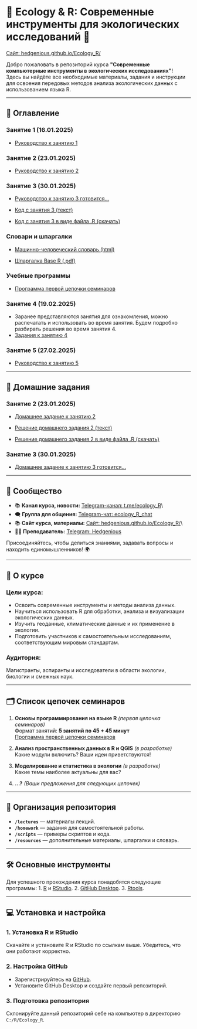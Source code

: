 # 🌿 Ecology & R: Современные инструменты для экологических исследований 🌿

[Сайт: hedgenious.github.io/Ecology_R/](https://hedgenious.github.io/Ecology_R/)

Добро пожаловать в репозиторий курса **"Современные компьютерные инструменты в экологических исследованиях"**!\
Здесь вы найдёте все необходимые материалы, задания и инструкции для освоения передовых методов анализа экологических данных с использованием языка R.

------------------------------------------------------------------------

## 📖 Оглавление

### Занятие 1 (16.01.2025)

-   [Руководство к занятию 1 ](site/lessons/lesson_1.md)

### Занятие 2 (23.01.2025)

-   [Руководство к занятию 2 ](site/lessons/lesson_2.md)

### Занятие 3 (30.01.2025)

-   [Руководство к занятию 3 готовится...](site/lessons/lesson_3.md)

-   [Код с занятия 3 (текст)](site/lessons/lesson_3_code.md)

-   [Код с занятия 3 в виде файла .R (скачать)](site/lessons/lesson_3_code.R)

### Словари и шпаргалки

-   [Машинно-человеческий словарь (html)](site/general/glossary.md)

-   [Шпаргалка Base R (.pdf)](resourses/base-r_cheat_sheet.pdf)

### Учебные программы

-   [Программа первой цепочки семинаров](site/general/program.md)

### Занятие 4 (19.02.2025)

-   Заранее представляются занятия для ознакомления, можно распечатать и использовать во время занятия. Будем подробно разбирать решения во время занятия 4.
-   [Задания к занятию 4](site/lessons/lesson_4.md)

### Занятие 5 (27.02.2025)
-   [Руководство к занятию 5](site/lessons/lesson_5.md)



------------------------------------------------------------------------

## 📖 Домашние задания

### Занятие 2 (23.01.2025)

-   [Домашнее задание к занятию 2](site/hometasks/hometask_2.md)

-   [Решение домашнего задания 2 (текст)](site/hometasks/hometask_2_solution.md)

-   [Решение домашнего задания 2 в виде файла .R (скачать)](site/hometasks/hometask_2_solution.R)

### Занятие 3 (30.01.2025)

-   [Домашнее задание к занятию 3 готовится...](site/hometasks/hometask_3.md)

------------------------------------------------------------------------

## 📢 Сообщество

-   📚 **Канал курса, новости:** [Telegram-канал: t.me/ecology_R](https://t.me/ecology_R)\
-   🗨️ **Группа для общения:** [Telegram-чат: ecology_R_chat](https://t.me/ecology_R_chat)
-   📚 **Сайт курса, материалы:** [Сайт: hedgenious.github.io/Ecology_R/](https://hedgenious.github.io/Ecology_R/)\
-   👨‍💻 **Преподаватель:** [Telegram: Hedgenious](https://t.me/Hedgenious)

Присоединяйтесь, чтобы делиться знаниями, задавать вопросы и находить единомышленников! 🌍

------------------------------------------------------------------------

## 📖 О курсе

### Цели курса:

-   Освоить современные инструменты и методы анализа данных.
-   Научиться использовать R для обработки, анализа и визуализации экологических данных.
-   Изучить геоданные, климатические данные и их применение в экологии.
-   Подготовить участников к самостоятельным исследованиям, соответствующим мировым стандартам.

### Аудитория:

Магистранты, аспиранты и исследователи в области экологии, биологии и смежных наук.

------------------------------------------------------------------------

## 🗂️ Список цепочек семинаров

1.  **Основы программирования на языке R** *(первая цепочка семинаров)*\
    Формат занятий: **5 занятий по 45 + 45 минут**\
    [Программа первой цепочки семинаров](site/general/program.md)

2.  **Анализ пространственных данных в R и QGIS** *(в разработке)*\
    Какие модули включить? Ваши идеи приветствуются!

3.  **Моделирование и статистика в экологии** *(в разработке)*\
    Какие темы наиболее актуальны для вас?

4.  **...?** *(Ваши предложения для следующих цепочек)*

------------------------------------------------------------------------

## 📂 Организация репозитория

-   **`/lectures`** — материалы лекций.
-   **`/homework`** — задания для самостоятельной работы.
-   **`/scripts`** — примеры скриптов и кода.
-   **`/resources`** — дополнительные материалы, шпаргалки и словарь.

------------------------------------------------------------------------

## 🛠️ Основные инструменты

Для успешного прохождения курса понадобятся следующие программы: 1. [R](https://cran.r-project.org/bin/windows/base/) и [RStudio](https://posit.co/download/rstudio-desktop/). 2. [GitHub Desktop](https://desktop.github.com/). 3. [Rtools](https://cloud.r-project.org/bin/windows/Rtools/rtools44/rtools.html).

------------------------------------------------------------------------

## 💻 Установка и настройка

### 1. Установка R и RStudio

Скачайте и установите R и RStudio по ссылкам выше. Убедитесь, что они работают корректно.

### 2. Настройка GitHub

-   Зарегистрируйтесь на [GitHub](https://github.com).
-   Установите GitHub Desktop и создайте первый репозиторий.

### 3. Подготовка репозитория

Склонируйте данный репозиторий себе на компьютер в директорию `C:/R/Ecology_R`.
